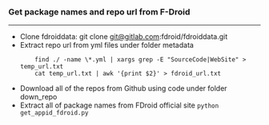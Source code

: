 ### Get package names and repo url from F-Droid
---

* Clone fdroiddata: git clone git@gitlab.com:fdroid/fdroiddata.git
* Extract repo url from yml files under folder metadata
    ```
        find ./ -name \*.yml | xargs grep -E "SourceCode|WebSite" > temp_url.txt
        cat temp_url.txt | awk '{print $2}' > fdroid_url.txt
    ```
* Download all of the repos from Github using code under folder down\_repo
* Extract all of package names from FDroid official site ```python get_appid_fdroid.py```
